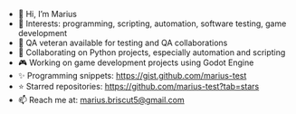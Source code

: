 - 👋 Hi, I’m Marius
- 👀 Interests: programming, scripting, automation, software testing, game development
- 🧪 QA veteran available for testing and QA collaborations
- 🐍 Collaborating on Python projects, especially automation and scripting
- 🎮 Working on game development projects using Godot Engine
- ✨ Programming snippets: https://gist.github.com/marius-test
- ⭐ Starred repositories: https://github.com/marius-test?tab=stars
- 📫 Reach me at: marius.briscut5@gmail.com
